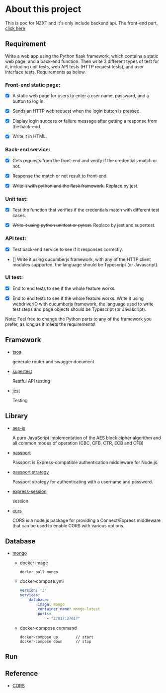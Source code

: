 # About this project

This is poc for NZXT and it's only include backend api.
The front-end part, [click here](https://github.com/pollychang0609/nzxt-ui)

## Requirement

Write a web app using the Python flask framework, which contains a static web page, and a back-end function. Then write 3 different types of test for it, including unit tests, web API tests (HTTP request tests), and user interface tests. Requirements as below.

### Front-end static page:

* [X] A static web page for users to enter a user name, password, and a button to log in.

* [X] Sends an HTTP web request when the login button is pressed.

* [X] Display login success or failure message after getting a response from the back-end.

* [X] Write it in HTML.

### Back-end service:

* [X] Gets requests from the front-end and verify if the credentials match or not.

* [X] Response the match or not result to front-end.

* [X] ~~Write it with python and the flask framework.~~ Replace by jest.

### Unit test:

* [X] Test the function that verifies if the credentials match with different test cases.

* [X] ~~Write it using python unittest or pytest.~~ Replace by jest and supertest.

### API test:

* [X] Test back-end service to see if it responses correctly.

* [] Write it using cucumberjs framework, with any of the HTTP client modules supported, the language should be Typescript (or Javascript).

### UI test:

* [X] End to end tests to see if the whole feature works.

* [X] End to end tests to see if the whole feature works.
Write it using webdriverIO with cucumberjs framework, the language used to write test steps and page objects should be Typescript (or Javascript).


Note: Feel free to change the Python parts to any of the framework you prefer, as long as it meets the requirements!


## Framework 
- [tsoa](https://github.com/lukeautry/tsoa)
  
  generate router and swagger document


- [supertest](https://www.npmjs.com/package/supertest)

    Restful API testing

- [jest](https://jestjs.io/)

    Testing

## Library

* [aes-js](https://www.npmjs.com/package/aes-js)

    A pure JavaScript implementation of the AES block cipher algorithm and all common modes of operation (CBC, CFB, CTR, ECB and OFB)

* [passport](https://www.npmjs.com/package/passport)

    Passport is Express-compatible authentication middleware for Node.js.

* [passport strategy](https://www.npmjs.com/package//passport-local)

    Passport strategy for authenticating with a username and password.

* [express-session](https://github.com/expressjs/session)
    
    session

* [cors](https://www.npmjs.com/package/cors)

    CORS is a node.js package for providing a Connect/Express middleware that can be used to enable CORS with various options.

## Database

* [mongo](https://hub.docker.com/_/mongo)

     - docker image

        ```shell
        docker pull mongo
        ```

    - docker-compose.yml 
        ```yml
        version: '3'
        services:
            database:
                image: mongo
                container_name: mongo-latest 
                ports:
                    - "27017:27017"

        ```
     - docker-compose command
        ```shell
        docker-compose up        // start 
        docker-compose down      // stop
        ```
## Run



## Reference

- [CORS](https://developer.mozilla.org/zh-CN/docs/Web/HTTP/CORS)